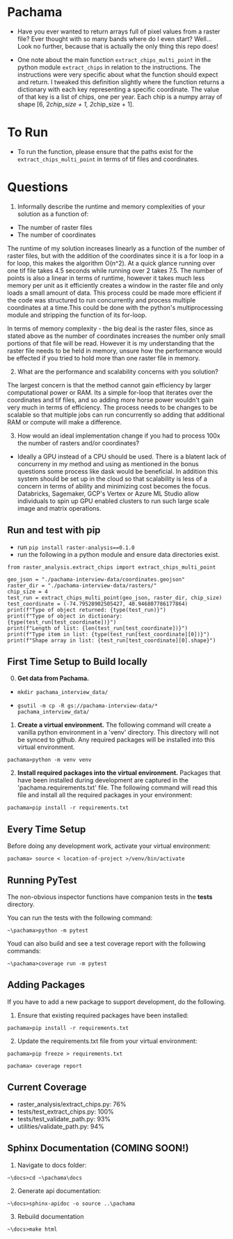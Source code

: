 # Pachama
- Have you ever wanted to return arrays full of pixel values from a raster file? Ever thought with so many bands where do I even start? Well... Look no further, because that is actually the only thing this repo does! 

- One note about the main function `extract_chips_multi_point` in the python module `extract_chips` in relation to the instructions. The instructions were very specific about what the function should expect and return. I tweaked this definition slightly where the function returns a dictionary with each key representing a specific coordinate. The value of that key is a list of chips, one per year. Each chip is a numpy array of shape [6, 2*chip_size + 1, 2*chip_size + 1]. 

# To Run

- To run the function, please ensure that the paths exist for the `extract_chips_multi_point` in terms of tif files and coordinates. 

# Questions 
1. Informally describe the runtime and memory complexities of your solution as a function of: 

- The number of raster files 
- The number of coordinates 

The runtime of my solution increases linearly as a function of the number of raster files, but with the addition of the coordinates since it is a for loop in a for loop, this makes the algorithm O(n^2). At a quick glance running over one tif file takes 4.5 seconds while running over 2 takes 7.5. The number of points is also a linear in terms of runtime, however it takes much less memory per unit as it efficiently creates a window in the raster file and only loads a small amount of data. This process could be made more efficient if the code was structured to run concurrently and process multiple coordinates at a time.This could be done with the python's multiprocessing module and stripping the function of its for-loop.

In terms of memory complexity - the big deal is the raster files, since as stated above as the number of coordinates increases the number only small portions of that file will be read. However it is my understanding that the raster file needs to be held in memory, unsure how the performance would be effected if you tried to hold more than one raster file in memory.

2. What are the performance and scalability concerns with you solution? 

The largest concern is that the method cannot gain efficiency by larger computational power or RAM. Its a simple for-loop that iterates over the coordinates and tif files, and so adding more horse power wouldn't gain very much in terms of efficiency. The process needs to be changes to be scalable so that multiple jobs can run concurrently so adding that additional RAM or compute will make a difference.  



3. How would an ideal implementation change if you had to process 100x the number of rasters and/or coordinates? 
 - Ideally a GPU instead of a CPU should be used. There is a blatent lack of concurreny in my method and using as mentioned in the bonus questions some process like dask would be beneficial. In addition this system should be set up in the cloud so that scalability is less of a concern in terms of ability and minimizing cost becomes the focus. Databricks, Sagemaker, GCP's Vertex or Azure ML Studio allow individuals to spin up GPU enabled clusters to run such large scale image and matrix operations. 



## Run and test with pip

- run `pip install raster-analysis==0.1.0`
- run the following in a python module and ensure data directories exist.
```
from raster_analysis.extract_chips import extract_chips_multi_point

geo_json = "./pachama-interview-data/coordinates.geojson"
raster_dir = "./pachama-interview-data/rasters/"
chip_size = 4
test_run = extract_chips_multi_point(geo_json, raster_dir, chip_size)
test_coordinate = (-74.79528902505427, 40.946807786177864)
print(f"Type of object returned: {type(test_run)}")
print(f"Type of object in dictionary: {type(test_run[test_coordinate])}")
print(f"Length of list: {len(test_run[test_coordinate])}")
print(f"Type item in list: {type(test_run[test_coordinate][0])}")
print(f"Shape array in list: {test_run[test_coordinate][0].shape}")

```

## First Time Setup to Build locally

0. __Get data from Pachama.__

- `mkdir pachama_interview_data/`

- `gsutil -m cp -R gs://pachama-interview-data/* pachama_interview_data/`


1. __Create a virtual environment.__ The following command will create a vanilla python environment in a 'venv' directory. This directory will not be synced to github. Any required packages will be installed into this virtual environment.

`pachama>python -m venv venv`

2. __Install required packages into the virtual environment.__ Packages that have been installed during development are captured in the 'pachama.requirements.txt' file. The following command will read this file and install all the required packages in your environment:

`pachama>pip install -r requirements.txt`

## Every Time Setup
Before doing any development work, activate your virtual environment:

`pachama> source < location-of-project >/venv/bin/activate`

## Running PyTest
The non-obvious inspector functions have companion tests in the __tests__ directory.

You can run the tests with the following command:

`~\pachama>python -m pytest`

Youd can also build and see a test coverage report with the following commands:

`~\pachama>coverage run -m pytest `
## Adding Packages
If you have to add a new package to support development, do the following.
1. Ensure that existing required packages have been installed:

`pachama>pip install -r requirements.txt`

2. Update the requirements.txt file from your virtual environment:

`pachama>pip freeze > requirements.txt`

`pachama> coverage report`

## Current Coverage
- raster_analysis/extract_chips.py: 76%
- tests/test_extract_chips.py:      100%
- tests/test_validate_path.py:      93%
- utilities/validate_path.py:       94%
## Sphinx Documentation (COMING SOON!)
1. Navigate to docs folder:

`~\docs>cd ~\pachama\docs`

2. Generate api documentation:

`~\docs>sphinx-apidoc -o source ..\pachama`

3. Rebuild documentation

`~\docs>make html`



